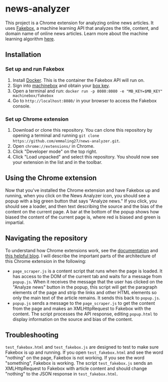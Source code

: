# news-analyzer
This project is a Chrome extension for analyzing online news articles. It uses
[Fakebox](https://machinebox.io/docs/fakebox), a machine learning API that analyzes
the title, content, and domain name of online news articles.  Learn more about
the machine learning algorithm [here](https://towardsdatascience.com/i-trained-fake-news-detection-ai-with-95-accuracy-and-almost-went-crazy-d10589aa57c).

## Installation
### Set up and run Fakebox
1. Install [Docker](https://docs.docker.com/install/). This is the container the
Fakebox API will run on.
2. Sign into [machinebox](https://machinebox.io/login?return_url=%2Faccount) and
 obtain your [box key](https://machinebox.io/docs/setup/box-key).
3. Open a terminal and run: `docker run -p 8080:8080 -e "MB_KEY=$MB_KEY" machinebox/fakebox`
4. Go to `http://localhost:8080/` in your browser to access the Fakebox console.

### Set up Chrome extension
1. Download or clone this repository. You can clone this repository by opening
a terminal and running `git clone https://github.com/emmaling27/news-analyzer.git`.
2. Open `chrome://extensions/` in Chrome.
3. Click "Developer mode" on the top right.
4. Click "Load unpacked" and select this repository. You should now see your
extension in the list and in the toolbar.

## Using the Chrome extension
Now that you've installed the Chrome extension and have Fakebox up and running,
when you click on the News Analyzer icon, you should see a popup with a big green
button that says "Analyze news." If you click, you should see a loader, and then
text describing the source and the bias of the content on the current page.  A
bar at the bottom of the popup shows how biased the content of the current page
is, where red is biased and green is impartial.

## Navigating the repository
To understand how Chrome extensions work, see the [documentation](https://developer.chrome.com/extensions)
and [this helpful blog](https://robots.thoughtbot.com/how-to-make-a-chrome-extension).
I will describe the important parts of the architecture of this Chrome extension
in the following:
- `page_scraper.js` is a content script that runs when the page is loaded. It
has access to the DOM of the current tab and waits for a message from `popup.js`.
When it receives the message that the user has clicked on the "Analyze news" button
in the popup, this script will get the paragraph elements of the page and strip
the links and other HTML elements so only the main text of the article remains. It
sends this back to `popup.js`.
- `popup.js` sends a message to the `page_scraper.js` to get the content from the
page and makes an XMLHttpRequest to Fakebox with the content.  The script processes
the API response, editing `popup.html` to display information on the source and
bias of the content.

## Troubleshooting
`test_fakebox.html` and `test_fakebox.js` are designed to test to make sure
Fakebox is up and running.  If you open `test_fakebox.html` and see the word
"nothing" on the page, Fakebox is not working.  If you see the word "something",
Fakebox is working. The script `test_fakebox.js` sends
an XMLHttpRequest to Fakebox with article content and should change "nothing" to
 the JSON response in `test_fakebox.html`.
